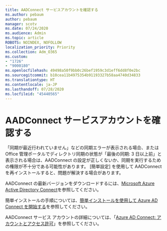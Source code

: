 ```yaml
---
title: AADConnect サービスアカウントを確認する
ms.author: pebaum
author: pebaum
manager: scotv
ms.date: 07/24/2020
ms.audience: Admin
ms.topic: article
ROBOTS: NOINDEX, NOFOLLOW
localization_priority: Priority
ms.collection: Adm_O365
ms.custom:
- "1726"
- "9000180"
ms.openlocfilehash: 49498a50f9bb0c26bef1959c3d1eff6dd8f0e2bc
ms.sourcegitcommit: b10cea11b4975354b91193327b58aa4740d34833
ms.translationtype: HT
ms.contentlocale: ja-JP
ms.lasthandoff: 07/28/2020
ms.locfileid: "45440565"
---
```

# <a name="check-the-aadconnect-service-accounts"></a>AADConnect サービスアカウントを確認する

「同期が最近行われていません」などの同期エラーが表示される場合、または Office 管理ポータルでディレクトリ同期の状態が「最後の同期: 3 日以上前」と表示される場合は、AADConnect の設定が正しくないか、同期を実行するための権限が不十分である可能性があります。 [簡単設定] を使用して AADConnect を再インストールすると、問題が解決する場合があります。

AADConnect の最新バージョンをダウンロードするには、[Microsoft Azure Active Directory Connect](https://go.microsoft.com/fwlink/?LinkId=615771)を参照してください。

簡単インストールの手順については、[簡単インストールを使用して Azure AD Connect を開始する](https://docs.microsoft.com/azure/active-directory/hybrid/how-to-connect-install-express)を参照してください。

AADConnect サービス アカウントの詳細については、「[Azure AD Connect: アカウントとアクセス許可](https://docs.microsoft.com/azure/active-directory/hybrid/reference-connect-accounts-permissions)」を参照してください。